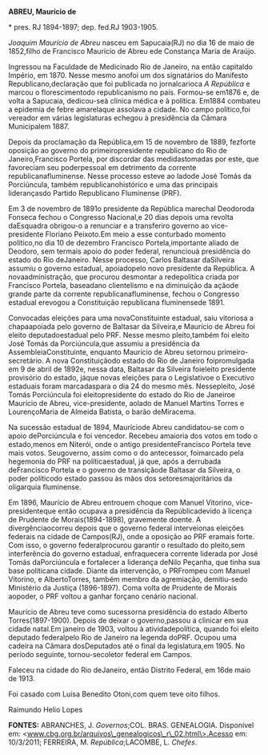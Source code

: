 **ABREU, Maurício de**

\* pres. RJ 1894-1897; dep. fed.RJ 1903-1905.

*Joaquim Maurício de Abreu* nasceu em Sapucaia(RJ) no dia 16 de maio de
1852,filho de Francisco Maurício de Abreu ede Constança Maria de Araújo.

Ingressou na Faculdade de Medicinado Rio de Janeiro, na então capitaldo
Império, em 1870. Nesse mesmo anofoi um dos signatários do Manifesto
Republicano,declaração que foi publicada no jornalcarioca *A República*
e marcou o florescimentodo republicanismo no país. Formou-se em1876 e,
de volta a Sapucaia, dedicou-seà clínica médica e à política. Em1884
combateu a epidemia de febre amarelaque assolava a cidade. No campo
político,foi vereador em várias legislaturas echegou à presidência da
Câmara Municipalem 1887.

Depois da proclamação da República,em 15 de novembro de 1889, fezforte
oposição ao governo do primeiropresidente republicano do Rio de
Janeiro,Francisco Portela, por discordar das medidastomadas por este,
que favoreciam seu poderpessoal em detrimento da corrente
republicanafluminense. Nesse processo esteve ao ladode José Tomás da
Porciúncula, também republicanohistórico e uma das principais
liderançasdo Partido Republicano Fluminense (PRF).

Em 3 de novembro de 1891o presidente da República marechal Deodoroda
Fonseca fechou o Congresso Nacional,e 20 dias depois uma revolta
daEsquadra obrigou-o a renunciar e a transferiro governo ao
vice-presidente Floriano Peixoto.Em meio a esse conturbado momento
político,no dia 10 de dezembro Francisco Portela,importante aliado de
Deodoro, sem termais apoio do poder federal, renunciouà presidência do
estado do Rio deJaneiro. Nesse processo, Carlos Baltasar daSilveira
assumiu o governo estadual, apoiadopelo novo presidente da República. A
novaadministração, que procurou desmontar a redepolítica criada por
Francisco Portela, baseadano clientelismo e na diminuição da açãode
grande parte da corrente republicanafluminense, fechou o Congresso
estadual erevogou a Constituição republicana fluminensede 1891.

Convocadas eleições para uma novaConstituinte estadual, saiu vitoriosa a
chapaapoiada pelo governo de Baltasar da Silveira,e Maurício de Abreu
foi eleito deputadoestadual pelo PRF. Nesse mesmo pleito,também foi
eleito José Tomás da Porciúncula,que assumiu a presidência da
AssembleiaConstituinte, enquanto Maurício de Abreu setornou
primeiro-secretário. A nova Constituiçãodo estado do Rio de Janeiro
foipromulgada em 9 de abril de 1892e, nessa data, Baltasar da Silveira
foieleito presidente provisório do estado, jáque novas eleições para o
Legislativoe o Executivo estaduais foram marcadaspara o dia 24 do mesmo
mês. Nessepleito, José Tomás Porciúncula foi eleitopresidente do estado
do Rio de Janeiroe Maurício de Abreu, vice-presidente, aolado de Manuel
Martins Torres e LourençoMaria de Almeida Batista, o barão deMiracema.

Na sucessão estadual de 1894, Mauríciode Abreu candidatou-se com o apoio
dePorciúncula e foi vencedor. Recebeu amaioria dos votos em todo o
estado,menos em Niterói, onde o antigo presidenteFrancisco Portela teve
mais votos. Seugoverno, assim como o do antecessor, foimarcado pela
hegemonia do PRF na políticaestadual, já que, após a derrubada
deFrancisco Portela e o governo de transiçãode Baltasar da Silveira, o
poder políticodo estado passou às mãos dos setoresmajoritários da
oligarquia fluminense.

Em 1896, Maurício de Abreu entrouem choque com Manuel Vitorino,
vice-presidenteque então ocupava a presidência da Repúblicadevido à
licença de Prudente de Morais(1894-1898), gravemente doente. A
divergênciaocorreu depois que o governo federal interveionas eleições
federais na cidade de Campos(RJ), onde a oposição ao PRF eramais forte.
Com isso, o governo federalprocurou garantir o resultado do pleito,sem
interferência do governo estadual, enfraquecera corrente liderada por
José Tomás daPorciúncula e fortalecer a liderança deNilo Peçanha, que
tinha sua base políticana cidade. Diante da intervenção, o PRFrompeu com
Manuel Vitorino, e AlbertoTorres, também membro da agremiação,
demitiu-sedo Ministério da Justiça (1896-1897). Coma volta de Prudente
de Morais aopoder, o PRF voltou a ganhar forçano cenário nacional.

Maurício de Abreu teve como sucessorna presidência do estado Alberto
Torres(1897-1900). Depois de deixar o governo,passou a clinicar em sua
cidade natal.Em janeiro de 1903, voltou à atividadepolítica, quando foi
eleito deputado federalpelo Rio de Janeiro na legenda doPRF. Ocupou uma
cadeira na Câmara dosDeputados até o final da legislatura,em 1905. No
período seguinte, tornou-secoletor federal em Campos.

Faleceu na cidade do Rio deJaneiro, então Distrito Federal, em 16de maio
de 1913.

Foi casado com Luísa Benedito Otoni,com quem teve oito filhos.

Raimundo Helio Lopes

**FONTES:** ABRANCHES, J. *Governos*;COL. BRAS. GENEALOGIA. Disponível
em: \<www.cbg.org.br/arquivos\_genealogicos\_r\_02.html\>.Acesso em:
10/3/2011; FERREIRA, M. *República*;LACOMBE, L. *Chefes*.
